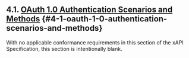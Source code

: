 ## 4.1. [OAuth 1.0 Authentication Scenarios and Methods](https://github.com/adlnet/xAPI-Spec/blob/1.0.3/xAPI-Communication.md#authdefs) {#4-1-oauth-1-0-authentication-scenarios-and-methods}

With no applicable conformance requirements in this section of the xAPI Specification, this section is intentionally blank.